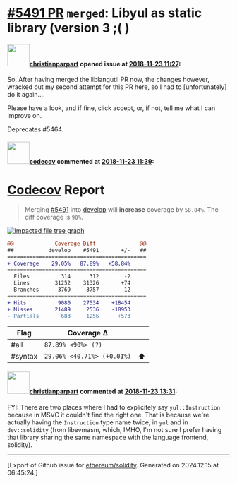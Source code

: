 # [\#5491 PR](https://github.com/ethereum/solidity/pull/5491) `merged`: Libyul as static library (version 3 ;( )

#### <img src="https://avatars.githubusercontent.com/u/56763?u=373e0766d5c45bef8c7c7fc5ed48394935772065&v=4" width="50">[christianparpart](https://github.com/christianparpart) opened issue at [2018-11-23 11:27](https://github.com/ethereum/solidity/pull/5491):

So. After having merged the liblangutil PR now, the changes however, wracked out my second attempt for this PR here, so I had to [unfortunately] do it again....

Please have a look, and if fine, click accept, or, if not, tell me what I can improve on.

Deprecates #5464.

#### <img src="https://avatars.githubusercontent.com/in/254?v=4" width="50">[codecov](https://github.com/apps/codecov) commented at [2018-11-23 11:39](https://github.com/ethereum/solidity/pull/5491#issuecomment-441219736):

# [Codecov](https://codecov.io/gh/ethereum/solidity/pull/5491?src=pr&el=h1) Report
> Merging [#5491](https://codecov.io/gh/ethereum/solidity/pull/5491?src=pr&el=desc) into [develop](https://codecov.io/gh/ethereum/solidity/commit/4fb15c9327c2c4bfae29f0ff23c1ab0b1218f735?src=pr&el=desc) will **increase** coverage by `58.84%`.
> The diff coverage is `90%`.

[![Impacted file tree graph](https://codecov.io/gh/ethereum/solidity/pull/5491/graphs/tree.svg?width=650&token=87PGzVEwU0&height=150&src=pr)](https://codecov.io/gh/ethereum/solidity/pull/5491?src=pr&el=tree)

```diff
@@             Coverage Diff              @@
##           develop    #5491       +/-   ##
============================================
+ Coverage    29.05%   87.89%   +58.84%     
============================================
  Files          314      312        -2     
  Lines        31252    31326       +74     
  Branches      3769     3757       -12     
============================================
+ Hits          9080    27534    +18454     
+ Misses       21489     2536    -18953     
- Partials       683     1256      +573
```

| Flag | Coverage Δ | |
|---|---|---|
| #all | `87.89% <90%> (?)` | |
| #syntax | `29.06% <40.71%> (+0.01%)` | :arrow_up: |

#### <img src="https://avatars.githubusercontent.com/u/56763?u=373e0766d5c45bef8c7c7fc5ed48394935772065&v=4" width="50">[christianparpart](https://github.com/christianparpart) commented at [2018-11-23 13:31](https://github.com/ethereum/solidity/pull/5491#issuecomment-441242014):

FYI: There are two places where I had to explicitely say `yul::Instruction` because in MSVC it couldn't find the right one. That is because we're actually having the `Instruction` type name twice, in `yul` and in `dev::solidity` (from libevmasm, which, IMHO, I'm not sure I prefer having that library sharing the same namespace with the language frontend, solidity).


-------------------------------------------------------------------------------



[Export of Github issue for [ethereum/solidity](https://github.com/ethereum/solidity). Generated on 2024.12.15 at 06:45:24.]
